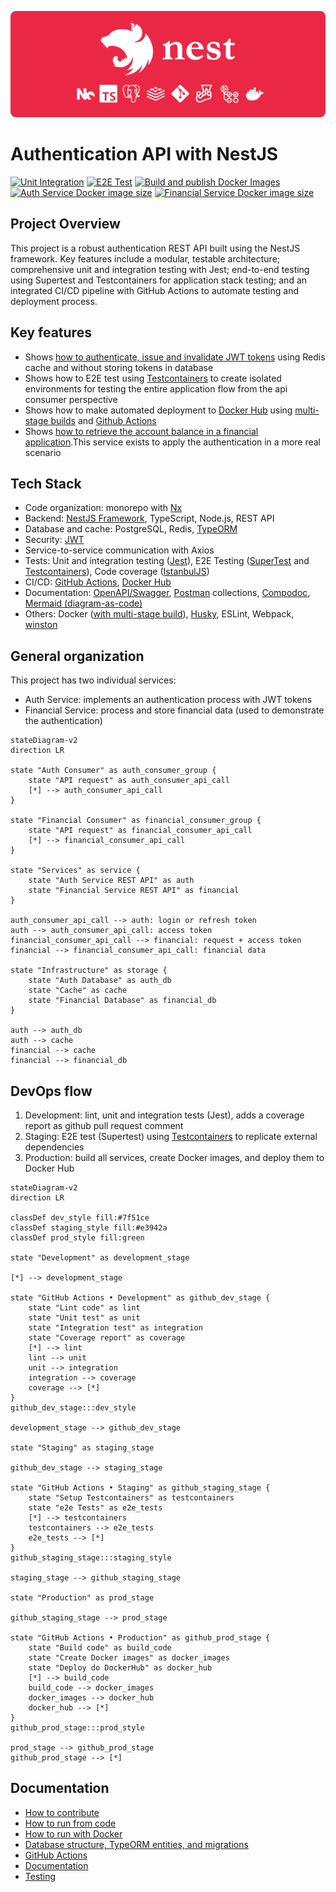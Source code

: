 ![POC NestJS](docs/markdown/images/poc-nestjs-bar//export/poc-nestjs-bar.png)

# Authentication API with NestJS

[![Unit Integration](https://github.com/shimisnow/poc-nestjs/actions/workflows/lint-test.yml/badge.svg)](https://github.com/shimisnow/poc-nestjs/actions/workflows/lint-test.yml)
[![E2E Test](https://github.com/shimisnow/poc-nestjs/actions/workflows/e2e-test.yml/badge.svg)](https://github.com/shimisnow/poc-nestjs/actions/workflows/e2e-test.yml)
[![Build and publish Docker Images](https://github.com/shimisnow/poc-nestjs/actions/workflows/deploy.yml/badge.svg)](https://github.com/shimisnow/poc-nestjs/actions/workflows/deploy.yml)
[![Auth Service Docker image size](https://img.shields.io/docker/image-size/shimisnow/pocnestjs-auth-service/latest?logo=docker&label=Auth%20Service)](https://hub.docker.com/r/shimisnow/pocnestjs-auth-service)
[![Financial Service Docker image size](https://img.shields.io/docker/image-size/shimisnow/pocnestjs-financial-service/latest?logo=docker&label=Financial%20Service)](https://hub.docker.com/r/shimisnow/pocnestjs-financial-service)

## Project Overview

This project is a robust authentication REST API built using the NestJS framework. Key features include a modular, testable architecture; comprehensive unit and integration testing with Jest; end-to-end testing using Supertest and Testcontainers for application stack testing; and an integrated CI/CD pipeline with GitHub Actions to automate testing and deployment process.

## Key features

- Shows [how to authenticate, issue and invalidate JWT tokens](docs/markdown//resolved-problems/authentication-flow.md) using Redis cache and without storing tokens in database
- Shows how to E2E test using [Testcontainers](https://testcontainers.com/) to create isolated environments for testing the entire application flow from the api consumer perspective
- Shows how to make automated deployment to [Docker Hub](https://hub.docker.com/) using [multi-stage builds](https://docs.docker.com/build/building/multi-stage/) and [Github Actions](https://github.com/features/actions)
- Shows [how to retrieve the account balance in a financial application](docs/markdown/resolved-problems/account-balance.md).This service exists to apply the authentication in a more real scenario

## Tech Stack

- Code organization: monorepo with [Nx](https://nx.dev/)
- Backend: [NestJS Framework](https://docs.nestjs.com/), TypeScript, Node.js, REST API
- Database and cache: PostgreSQL, Redis, [TypeORM](https://typeorm.io/)
- Security: [JWT](https://jwt.io/)
- Service-to-service communication with Axios
- Tests: Unit and integration testing ([Jest](https://jestjs.io/)), E2E Testing ([SuperTest](https://github.com/ladjs/supertest) and [Testcontainers](https://testcontainers.com/)), Code coverage ([IstanbulJS](https://istanbul.js.org/))
- CI/CD: [GitHub Actions](https://github.com/features/actions), [Docker Hub](https://hub.docker.com/u/shimisnow)
- Documentation: [OpenAPI/Swagger](https://www.openapis.org/), [Postman](https://www.postman.com/) collections, [Compodoc](https://compodoc.app/), [Mermaid (diagram-as-code)](https://mermaid.js.org/)
- Others: Docker ([with multi-stage build](https://docs.docker.com/build/building/multi-stage/)), [Husky](https://typicode.github.io/husky/), ESLint, Webpack, [winston](https://github.com/winstonjs/winston)

## General organization

This project has two individual services:

- Auth Service: implements an authentication process with JWT tokens
- Financial Service: process and store financial data (used to demonstrate the authentication)

```mermaid
stateDiagram-v2
direction LR

state "Auth Consumer" as auth_consumer_group {
    state "API request" as auth_consumer_api_call
    [*] --> auth_consumer_api_call
}

state "Financial Consumer" as financial_consumer_group {
    state "API request" as financial_consumer_api_call
    [*] --> financial_consumer_api_call
}

state "Services" as service {
    state "Auth Service REST API" as auth
    state "Financial Service REST API" as financial
}

auth_consumer_api_call --> auth: login or refresh token
auth --> auth_consumer_api_call: access token
financial_consumer_api_call --> financial: request + access token
financial --> financial_consumer_api_call: financial data

state "Infrastructure" as storage {
    state "Auth Database" as auth_db
    state "Cache" as cache
    state "Financial Database" as financial_db
}

auth --> auth_db
auth --> cache
financial --> cache
financial --> financial_db
```

## DevOps flow

1. Development: lint, unit and integration tests (Jest), adds a coverage report as github pull request comment
2. Staging: E2E test (Supertest) using [Testcontainers](https://testcontainers.com/) to replicate external dependencies
3. Production: build all services, create Docker images, and deploy them to Docker Hub

```mermaid
stateDiagram-v2
direction LR

classDef dev_style fill:#7f51ce
classDef staging_style fill:#e3942a
classDef prod_style fill:green

state "Development" as development_stage

[*] --> development_stage

state "GitHub Actions • Development" as github_dev_stage {
    state "Lint code" as lint
    state "Unit test" as unit
    state "Integration test" as integration
    state "Coverage report" as coverage
    [*] --> lint
    lint --> unit
    unit --> integration
    integration --> coverage
    coverage --> [*]
}
github_dev_stage:::dev_style

development_stage --> github_dev_stage

state "Staging" as staging_stage

github_dev_stage --> staging_stage

state "GitHub Actions • Staging" as github_staging_stage {
    state "Setup Testcontainers" as testcontainers
    state "e2e Tests" as e2e_tests
    [*] --> testcontainers
    testcontainers --> e2e_tests
    e2e_tests --> [*]
}
github_staging_stage:::staging_style

staging_stage --> github_staging_stage

state "Production" as prod_stage

github_staging_stage --> prod_stage

state "GitHub Actions • Production" as github_prod_stage {
    state "Build code" as build_code
	state "Create Docker images" as docker_images
	state "Deploy do DockerHub" as docker_hub
	[*] --> build_code
	build_code --> docker_images
	docker_images --> docker_hub
	docker_hub --> [*]
}
github_prod_stage:::prod_style

prod_stage --> github_prod_stage
github_prod_stage --> [*]
```

## Documentation

- [How to contribute](./CONTRIBUTING.md)
- [How to run from code](docs/markdown/how-to-run.md)
- [How to run with Docker](docs/markdown/how-to-deploy.md)
- [Database structure, TypeORM entities, and migrations](docs/markdown/database-structure.md)
- [GitHub Actions](docs/markdown/github-actions.md)
- [Documentation](docs/markdown/documentation.md)
- [Testing](docs/markdown/testing.md)
